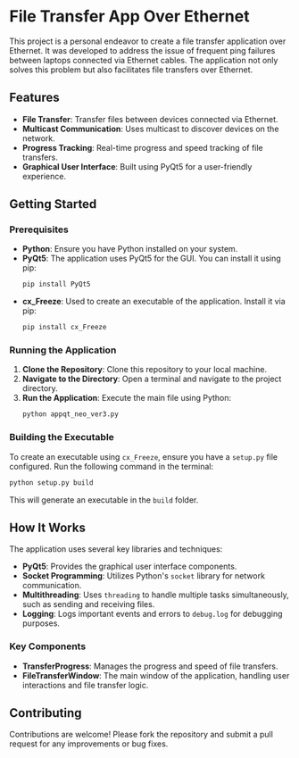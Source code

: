 # File Transfer App Over Ethernet

This project is a personal endeavor to create a file transfer application over Ethernet. It was developed to address the issue of frequent ping failures between laptops connected via Ethernet cables. The application not only solves this problem but also facilitates file transfers over Ethernet.

## Features

- **File Transfer**: Transfer files between devices connected via Ethernet.
- **Multicast Communication**: Uses multicast to discover devices on the network.
- **Progress Tracking**: Real-time progress and speed tracking of file transfers.
- **Graphical User Interface**: Built using PyQt5 for a user-friendly experience.

## Getting Started

### Prerequisites

- **Python**: Ensure you have Python installed on your system.
- **PyQt5**: The application uses PyQt5 for the GUI. You can install it using pip:
  ```bash
  pip install PyQt5
  ```
- **cx_Freeze**: Used to create an executable of the application. Install it via pip:
  ```bash
  pip install cx_Freeze
  ```

### Running the Application

1. **Clone the Repository**: Clone this repository to your local machine.
2. **Navigate to the Directory**: Open a terminal and navigate to the project directory.
3. **Run the Application**: Execute the main file using Python:
   ```bash
   python appqt_neo_ver3.py
   ```

### Building the Executable

To create an executable using `cx_Freeze`, ensure you have a `setup.py` file configured. Run the following command in the terminal:
```bash
python setup.py build
```
This will generate an executable in the `build` folder.

## How It Works

The application uses several key libraries and techniques:

- **PyQt5**: Provides the graphical user interface components.
- **Socket Programming**: Utilizes Python's `socket` library for network communication.
- **Multithreading**: Uses `threading` to handle multiple tasks simultaneously, such as sending and receiving files.
- **Logging**: Logs important events and errors to `debug.log` for debugging purposes.

### Key Components

- **TransferProgress**: Manages the progress and speed of file transfers.
- **FileTransferWindow**: The main window of the application, handling user interactions and file transfer logic.

## Contributing

Contributions are welcome! Please fork the repository and submit a pull request for any improvements or bug fixes.

